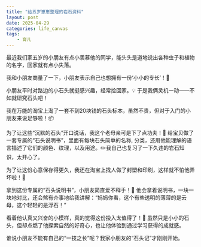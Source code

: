 ```yaml
---
title: "给五岁崽崽整理的岩石资料"
layout: post
date: 2025-04-29
categories: life_canvas
tags:
    - 育儿
---
```


最近我们家五岁的小朋友有点小羡慕他的同学，能头头是道地说出各种虫子和植物的名字，回家就有点小失落。

我和小朋友商量了一下，小朋友表示自己也想拥有一份‘小小的专长’！🤔

小朋友平时对路边的小石头就挺感兴趣，经常捡回家。💡 于是我俩灵机一动——不如就研究石头吧！

我在万能的淘宝上淘了一套不到20块钱的石头标本，虽然不贵，但对于入门的小朋友来说足够啦！📦

为了让这些“沉默的石头”开口说话，我这个老母亲可是下了点功夫！💪 给宝贝做了一套专属的“石头说明书”，里面有每块石头简单的名称, 分类，还用他能理解的语言描述了它们的颜色、纹理，以及用途。✏️我自己也复习了一下久违的岩石知识，太开心了。

为了让这份心意保存得更久，我还在淘宝上找人做了封塑和印刷，这样就不怕他弄坏啦！📖

拿到这份专属的“石头说明书”，小朋友简直爱不释手！🤩 他会拿着说明书，一块一块地对比，还会煞有介事地给我讲解：“妈妈你看，这个有些透明的薄薄的是云母，这个轻轻的是浮石！”

看着他认真又兴奋的小模样，真的觉得这份投入太值得了！💖 虽然只是小小的石头，但却点燃了他探索自然的好奇心，也让他体验到通过学习获得的成就感。

谁说小朋友不能有自己的“一技之长”呢？我家小朋友的“石头记”才刚刚开始。